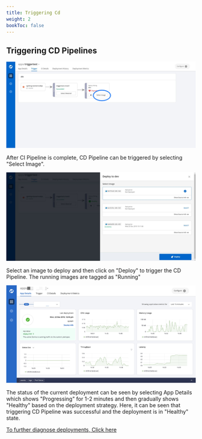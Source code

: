 ```yaml
---
title: Triggering Cd
weight: 2
bookToc: false
---
```


## Triggering CD Pipelines

![CI Pipelines](../../CI3.JPG "Triggering CI Pipelines")

After CI Pipeline is complete, CD Pipeline can be triggered by selecting "Select Image".

![CI Pipelines](./CD1.JPG "Triggering CI Pipelines")

Select an image to deploy and then click on "Deploy" to trigger the CD Pipeline.
The running images are tagged as "Running"


![CI Pipelines](../../depdebug1edit.JPG "Triggering CI Pipelines")

The status of the current deployment can be seen by selecting App Details which shows "Progressing" for 1-2 minutes and then gradually shows "Healthy" based on the deployment strategy.
Here, it can be seen that triggering CD Pipeline was successful and the deployment is in "Healthy" state.



[To further diagnose deployments, Click here](https://devtron.gitlab.io/tutorials-dev/docs/example/reference/cloning-applications/debugging-deployments-and-monitoring/)

